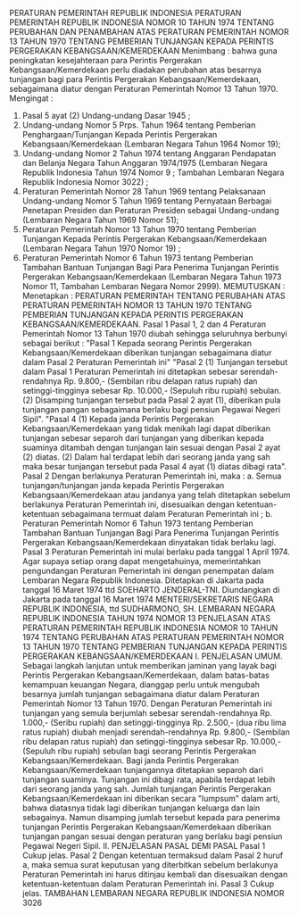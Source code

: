  PERATURAN PEMERINTAH REPUBLIK INDONESIA PERATURAN PEMERINTAH REPUBLIK INDONESIA NOMOR 10 TAHUN 1974 TENTANG PERUBAHAN DAN PENAMBAHAN ATAS PERATURAN PEMERINTAH NOMOR 13 TAHUN 1970 TENTANG PEMBERIAN TUNJANGAN KEPADA PERINTIS PERGERAKAN KEBANGSAAN/KEMERDEKAAN
Menimbang :
 bahwa guna peningkatan kesejahteraan para Perintis Pergerakan Kebangsaan/Kemerdekaan perlu diadakan perubahan atas besarnya tunjangan bagi para Perintis Pergerakan Kebangsaan/Kemerdekaan, sebagaimana diatur dengan Peraturan Pemerintah Nomor 13 Tahun 1970.
Mengingat :

1. Pasal 5 ayat (2) Undang-undang Dasar 1945 ;
2. Undang-undang Nomor 5 Prps. Tahun 1964 tentang Pemberian Penghargaan/Tunjangan Kepada Perintis Pergerakan Kebangsaan/Kemerdekaan (Lembaran Negara Tahun 1964 Nomor 19);
3. Undang-undang Nomor 2 Tahun 1974 tentang Anggaran Pendapatan dan Belanja Negara Tahun Anggaran 1974/1975 (Lembaran Negara Republik Indonesia Tahun 1974 Nomor 9 ; Tambahan Lembaran Negara Republik Indonesia Nomor 3022) ;
4. Peraturan Pemerintah Nomor 28 Tahun 1969 tentang Pelaksanaan Undang-undang Nomor 5 Tahun 1969 tentang Pernyataan Berbagai Penetapan Presiden dan Peraturan Presiden sebagai Undang-undang (Lembaran Negara Tahun 1969 Nomor 51);
5. Peraturan Pemerintah Nomor 13 Tahun 1970 tentang Pemberian Tunjangan Kepada Perintis Pergerakan Kebangsaan/Kemerdekaan (Lembaran Negara Tahun 1970 Nomor 19) ;
6. Peraturan Pemerintah Nomor 6 Tahun 1973 tentang Pemberian Tambahan Bantuan Tunjangan Bagi Para Penerima Tunjangan Perintis Pergerakan Kebangsaan/Kemerdekaan (Lembaran Negara Tahun 1973 Nomor 11, Tambahan Lembaran Negara Nomor 2999).
MEMUTUSKAN :
 Menetapkan : PERATURAN PEMERINTAH TENTANG PERUBAHAN ATAS PERATURAN PEMERINTAH NOMOR 13 TAHUN 1970 TENTANG PEMBERIAN TUNJANGAN KEPADA PERINTIS PERGERAKAN KEBANGSAAN/KEMERDEKAAN.
Pasal 1
Pasal 1, 2 dan 4 Peraturan Pemerintah Nomor 13 Tahun 1970 diubah sehingga seluruhnya berbunyi sebagai berikut : "Pasal 1 Kepada seorang Perintis Pergerakan Kebangsaan/Kemerdekaan diberikan tunjangan sebagaimana diatur dalam Pasal 2 Peraturan Pemerintah ini" "Pasal 2 (1) Tunjangan tersebut dalam Pasal 1 Peraturan Pemerintah ini ditetapkan sebesar serendah-rendahnya Rp. 9.800,- (Sembilan ribu delapan ratus rupiah) dan setinggi-tingginya sebesar Rp. 10.000,- (Sepuluh ribu rupiah) sebulan.
(2) Disamping tunjangan tersebut pada Pasal 2 ayat (1), diberikan pula tunjangan pangan sebagaimana berlaku bagi pensiun Pegawai Negeri Sipil". "Pasal 4 (1) Kepada janda Perintis Pergerakan Kebangsaan/Kemerdekaan yang tidak menikah lagi dapat diberikan tunjangan sebesar separoh dari tunjangan yang diberikan kepada suaminya ditambah dengan tunjangan lain sesuai dengan Pasal 2 ayat (2) diatas.
(2) Dalam hal terdapat lebih dari seorang janda yang sah maka besar tunjangan tersebut pada Pasal 4 ayat (1) diatas dibagi rata".
Pasal 2
Dengan berlakunya Peraturan Pemerintah ini, maka :
a. Semua tunjangan/tunjangan janda kepada Perintis Pergerakan Kebangsaan/Kemerdekaan atau jandanya yang telah ditetapkan sebelum berlakunya Peraturan Pemerintah ini, disesuaikan dengan ketentuan-ketentuan sebagaimana termuat dalam Peraturan Pemerintah ini ;
b. Peraturan Pemerintah Nomor 6 Tahun 1973 tentang Pemberian Tambahan Bantuan Tunjangan Bagi Para Penerima Tunjangan Perintis Pergerakan Kebangsaan/Kemerdekaan dinyatakan tidak berlaku lagi.
Pasal 3
Peraturan Pemerintah ini mulai berlaku pada tanggal 1 April 1974. Agar supaya setiap orang dapat mengetahuinya, memerintahkan pengundangan Peraturan Pemerintah ini dengan penempatan dalam Lembaran Negara Republik Indonesia. Ditetapkan di Jakarta pada tanggal 16 Maret 1974 ttd SOEHARTO JENDERAL-TNI. Diundangkan di Jakarta pada tanggal 16 Maret 1974 MENTERI/SEKRETARIS NEGARA REPUBLIK INDONESIA, ttd SUDHARMONO, SH. LEMBARAN NEGARA REPUBLIK INDONESIA TAHUN 1974 NOMOR 13 PENJELASAN ATAS PERATURAN PEMERINTAH REPUBLIK INDONESIA NOMOR 10 TAHUN 1974 TENTANG PERUBAHAN ATAS PERATURAN PEMERINTAH NOMOR 13 TAHUN 1970 TENTANG PEMBERIAN TUNJANGAN KEPADA PERINTIS PERGERAKAN KEBANGSAAN/KEMERDEKAAN I. PENJELASAN UMUM. Sebagai langkah lanjutan untuk memberikan jaminan yang layak bagi Perintis Pergerakan Kebangsaan/Kemerdekaan, dalam batas-batas kemampuan keuangan Negara, dianggap perlu untuk mengubah besarnya jumlah tunjangan sebagaimana diatur dalam Peraturan Pemerintah Nomor 13 Tahun 1970. Dengan Peraturan Pemerintah ini tunjangan yang semula berjumlah sebesar serendah-rendahnya Rp. 1.000,- (Seribu rupiah) dan setinggi-tingginya Rp. 2.500,- (dua ribu lima ratus rupiah) diubah menjadi serendah-rendahnya Rp. 9.800,- (Sembilan ribu delapan ratus rupiah) dan setinggi-tingginya sebesar Rp. 10.000,- (Sepuluh ribu rupiah) sebulan bagi seorang Perintis Pergerakan Kebangsaan/Kemerdekaan. Bagi janda Perintis Pergerakan Kebangsaan/Kemerdekaan tunjangannya ditetapkan separoh dari tunjangan suaminya. Tunjangan ini dibagi rata, apabila terdapat lebih dari seorang janda yang sah. Jumlah tunjangan Perintis Pergerakan Kebangsaan/Kemerdekaan ini diberikan secara "lumpsum" dalam arti, bahwa diatasnya tidak lagi diberikan tunjangan keluarga dan lain sebagainya. Namun disamping jumlah tersebut kepada para penerima tunjangan Perintis Pergerakan Kebangsaan/Kemerdekaan diberikan tunjangan pangan sesuai dengan peraturan yang berlaku bagi pensiun Pegawai Negeri Sipil. II. PENJELASAN PASAL DEMI PASAL
Pasal 1
Cukup jelas.
Pasal 2
Dengan ketentuan termaksud dalam Pasal 2 huruf a, maka semua surat keputusan yang diterbitkan sebelum berlakunya Peraturan Pemerintah ini harus ditinjau kembali dan disesuaikan dengan ketentuan-ketentuan dalam Peraturan Pemerintah ini.
Pasal 3
Cukup jelas. TAMBAHAN LEMBARAN NEGARA REPUBLIK INDONESIA NOMOR 3026